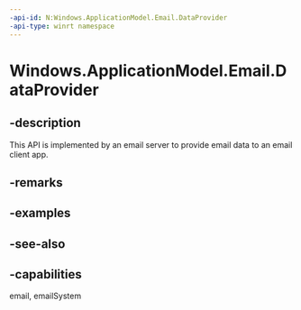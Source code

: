 ```yaml
---
-api-id: N:Windows.ApplicationModel.Email.DataProvider
-api-type: winrt namespace
---
```


# Windows.ApplicationModel.Email.DataProvider

## -description
This API is implemented by an email server to provide email data to an email client app.

## -remarks

## -examples

## -see-also
## -capabilities
email, emailSystem
